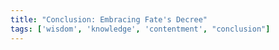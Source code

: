 ```yaml
---
title: "Conclusion: Embracing Fate's Decree"
tags: ['wisdom', 'knowledge', 'contentment', "conclusion"]
---
```


 
